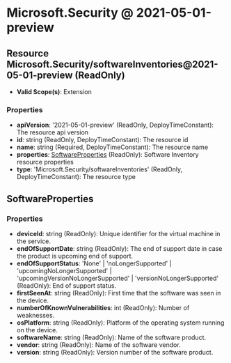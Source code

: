 # Microsoft.Security @ 2021-05-01-preview

## Resource Microsoft.Security/softwareInventories@2021-05-01-preview (ReadOnly)
* **Valid Scope(s)**: Extension
### Properties
* **apiVersion**: '2021-05-01-preview' (ReadOnly, DeployTimeConstant): The resource api version
* **id**: string (ReadOnly, DeployTimeConstant): The resource id
* **name**: string (Required, DeployTimeConstant): The resource name
* **properties**: [SoftwareProperties](#softwareproperties) (ReadOnly): Software Inventory resource properties
* **type**: 'Microsoft.Security/softwareInventories' (ReadOnly, DeployTimeConstant): The resource type

## SoftwareProperties
### Properties
* **deviceId**: string (ReadOnly): Unique identifier for the virtual machine in the service.
* **endOfSupportDate**: string (ReadOnly): The end of support date in case the product is upcoming end of support.
* **endOfSupportStatus**: 'None' | 'noLongerSupported' | 'upcomingNoLongerSupported' | 'upcomingVersionNoLongerSupported' | 'versionNoLongerSupported' (ReadOnly): End of support status.
* **firstSeenAt**: string (ReadOnly): First time that the software was seen in the device.
* **numberOfKnownVulnerabilities**: int (ReadOnly): Number of weaknesses.
* **osPlatform**: string (ReadOnly): Platform of the operating system running on the device.
* **softwareName**: string (ReadOnly): Name of the software product.
* **vendor**: string (ReadOnly): Name of the software vendor.
* **version**: string (ReadOnly): Version number of the software product.

